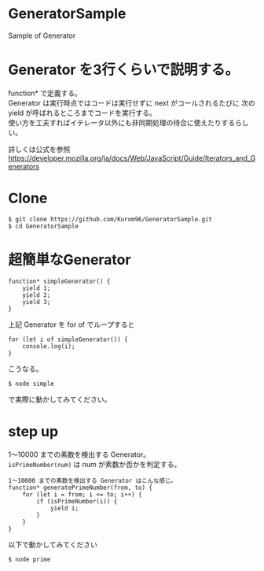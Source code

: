 # GeneratorSample
Sample of Generator

# Generator を3行くらいで説明する。
function* で定義する。  
Generator は実行時点ではコードは実行せずに next がコールされるたびに 次の yield が呼ばれるところまでコードを実行する。  
使い方を工夫すればイテレータ以外にも非同期処理の待合に使えたりするらしい。

詳しくは公式を参照  
https://developer.mozilla.org/ja/docs/Web/JavaScript/Guide/Iterators_and_Generators

# Clone
```
$ git clone https://github.com/Kurom96/GeneratorSample.git
$ cd GeneratorSample
```

# 超簡単なGenerator
```
function* simpleGenerator() {
    yield 1;
    yield 2;
    yield 3;
}
```
上記 Generator を for of でループすると
```
for (let i of simpleGenerator()) {
    console.log(i);
}
```
こうなる。

```
$ node simple
```
で実際に動かしてみてください。

# step up
1〜10000 までの素数を検出する Generator。  
`isPrimeNumber(num)` は num が素数か否かを判定する。
```
1〜10000 までの素数を検出する Generator はこんな感じ。
function* generatePrimeNumber(from, to) {
    for (let i = from; i <= to; i++) {
        if (isPrimeNumber(i)) {
            yield i;
        }
    }
}
```

以下で動かしてみてください
```
$ node prime
```
